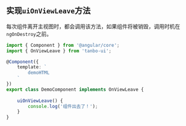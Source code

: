 ## 实现`uiOnViewLeave`方法

每次组件离开主视图时，都会调用该方法，如果组件将被销毁，调用时机在`ngOnDestroy`之前。

```typescript
import { Component } from '@angular/core';
import { OnViewLeave } from 'tanbo-ui';

@Component({
    template: `
        demoHTML
    `
})
export class DemoComponent implements OnViewLeave {
    
    uiOnViewLeave() {
        console.log('组件出去了！');
    }
}
```